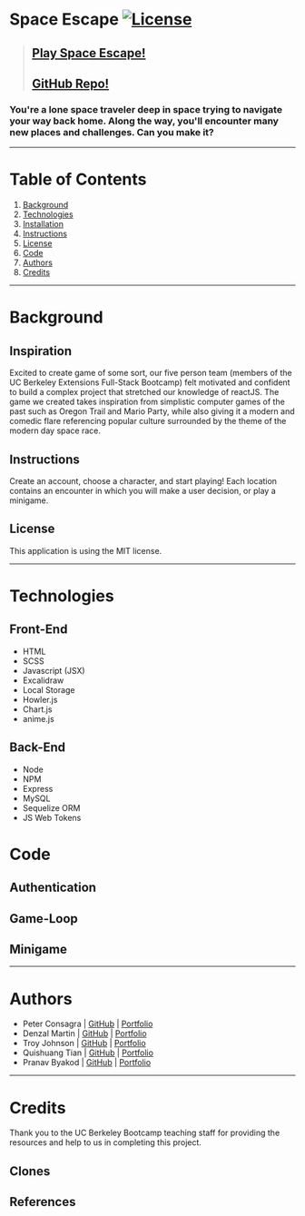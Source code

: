 # Space Escape [![License](https://img.shields.io/badge/License-MIT-yellow.svg)](https://opensource.org/licenses/MIT)
> ## **[Play Space Escape!](Link)** 
> ## **[GitHub Repo!](https://github.com/pbyakod/space-escape)** 

### You're a lone space traveler deep in space trying to navigate your way back home. Along the way, you'll encounter many new places and challenges. Can you make it?





---

# Table of Contents 
1. [Background](#background)
2. [Technologies](#technologies)
3. [Installation](#installation)
4. [Instructions](#instructions)
5. [License](#license)
6. [Code](#code)
7. [Authors](#authors)
7. [Credits](#credits)



---
# Background

## Inspiration
Excited to create game of some sort, our five person team (members of the UC Berkeley Extensions Full-Stack Bootcamp) felt motivated and confident to build a complex project that stretched our knowledge of reactJS. The game we created takes inspiration from simplistic computer games of the past such as Oregon Trail and Mario Party, while also giving it a modern and comedic flare referencing popular culture surrounded by the theme of the modern day space race. 

## Instructions 
Create an account, choose a character, and start playing! Each location contains an encounter in which you will make a user decision, or play a minigame.

## License
This application is using the MIT license. 

---

# Technologies
## Front-End
- HTML
- SCSS
- Javascript (JSX)
- Excalidraw
- Local Storage
- Howler.js
- Chart.js
- anime.js

## Back-End
- Node
- NPM
- Express
- MySQL
- Sequelize ORM
- JS Web Tokens

# Code

## Authentication

## Game-Loop

## Minigame

--- 

# Authors
- Peter Consagra | [GitHub](https://github.com/Pcon27) | [Portfolio](https://pcon27.github.io/myNewWebsite/)
- Denzal Martin | [GitHub](https://github.com/dmartin4820) | [Portfolio](https://dmartin4820.github.io/)
- Troy Johnson | [GitHub](https://github.com/tnj415) | [Portfolio](https://tnj415.github.io/improved-portfolio/)
- Quishuang Tian | [GitHub](https://github.com/qtian13) | [Portfolio](https://qtian13.github.io/react-portfolio/)
- Pranav Byakod | [GitHub](https://github.com/pbyakod) | [Portfolio](https://pbyakod.github.io/portfolio/)
---

# Credits

Thank you to the UC Berkeley Bootcamp teaching staff for providing the resources and help to us in completing this project.

## Clones

## References